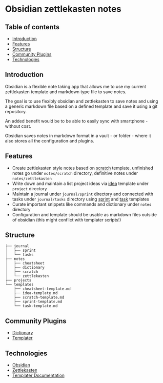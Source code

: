 # Obsidian zettlekasten notes

## Table of contents

* [Introduction](#introduction)
* [Features](#features)
* [Structure](#structure)
* [Community Plugins](#community-plugins)
* [Technologies](#technologies)

## Introduction

Obsidian is a flexible note taking app that allows me to use my current zettlekasten template and markdown type file to save notes.

The goal is to use flexibly obsidian and zettlekasten to save notes and using a generic markdown file based on a defined template and save it using a git repository.

An added benefit would be to be able to easily sync with smartphone - without cost.

Obsidian saves notes in markdown format in a vault - or folder - where it also stores all the configuration and plugins.
## Features

* Create zettlekasten style notes based on [scratch](/templates/scratch-template.md) template, unfinished notes go under `notes/scratch` directory, definitive notes under `notes/zettlekasten`
* Write down and maintain a list project ideas via [idea](/templates/idea-template.md) template under `project` directory
* Maintain a journal under `journal/sprint` directory and connected with tasks under `journal/tasks` directory using [sprint](/templates/sprint-template.md) and [task](/templates/task-template.md) templates
* Curate important snippets like commands and dictionary under `notes` directory
* Configuration and template should be usable as markdown files outside of obsidian (this might conflict with templater scripts!)
## Structure

```
├── journal
│   ├── sprint
│   └── tasks
├── notes
│   ├── cheatsheet
│   ├── dictionary
│   ├── scratch
│   └── zettlekasten
├── projects
└── templates
    ├── cheatsheet-template.md
    ├── idea-template.md
    ├── scratch-template.md
    ├── sprint-template.md
    └── task-template.md
```


## Community Plugins

* [Dictionary](https://github.com/phibr0/obsidian-dictionary)
* [Templater](https://github.com/SilentVoid13/Templater)

## Technologies

* [Obsidian](https://obsidian.md/)
* [Zettlekasten](https://zenkit.com/en/blog/a-beginners-guide-to-the-zettelkasten-method/)
* [Templater Documentation](https://silentvoid13.github.io/Templater/)
